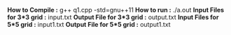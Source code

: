**How to Compile :** g++ q1.cpp -std=gnu++11
**How to run :** ./a.out
**Input Files for 3*3 grid :** input.txt 
**Output File for 3*3 grid :** output.txt
**Input Files for 5*5 grid :** input1.txt
**Output File for 5*5 grid :** output1.txt
